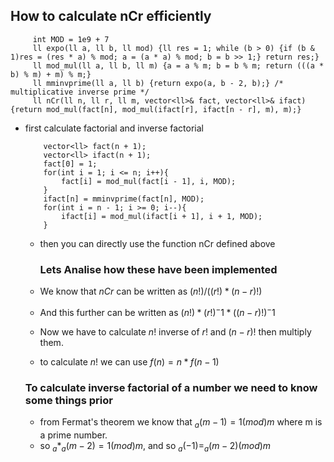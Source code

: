## How to calculate nCr efficiently
    
         int MOD = 1e9 + 7
         ll expo(ll a, ll b, ll mod) {ll res = 1; while (b > 0) {if (b & 1)res = (res * a) % mod; a = (a * a) % mod; b = b >> 1;} return res;}
         ll mod_mul(ll a, ll b, ll m) {a = a % m; b = b % m; return (((a * b) % m) + m) % m;}
         ll mminvprime(ll a, ll b) {return expo(a, b - 2, b);} /* multiplicative inverse prime */
         ll nCr(ll n, ll r, ll m, vector<ll>& fact, vector<ll>& ifact){return mod_mul(fact[n], mod_mul(ifact[r], ifact[n - r], m), m);}
  
- first calculate factorial and inverse factorial
  
          vector<ll> fact(n + 1);
          vector<ll> ifact(n + 1);
          fact[0] = 1;
          for(int i = 1; i <= n; i++){
              fact[i] = mod_mul(fact[i - 1], i, MOD);
          }
          ifact[n] = mminvprime(fact[n], MOD);
          for(int i = n - 1; i >= 0; i--){
              ifact[i] = mod_mul(ifact[i + 1], i + 1, MOD);
          }
  
  - then you can directly use the function nCr defined above

    <h3>Lets Analise how these have been implemented</h3>
  - We know that $nCr$ can be written as $(n!)/((r!) * (n - r)!)$
  - And this further can be written as $(n!) * (r!)^-1 * ((n - r)!)^-1$
  - Now we have to calculate $n!$ inverse of $r!$ and $(n - r)!$ then multiply them.
  - to calculate $n!$ we can use $f(n) = n * f(n - 1)$
  <h3>To calculate inverse factorial of a number we need to know some things prior</h3>
  
  - from Fermat's theorem we know that $_a(m-1) = 1 (mod) m$ where m is a prime number.
  - so $_a * _a(m-2) = 1 (mod) m$, and so $_a(-1) = _a(m-2) (mod) m$
  
  
    
    
